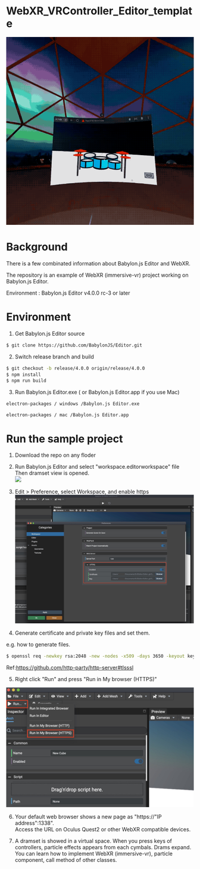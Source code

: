 # WebXR_VRController_Editor_template

![](./pictures_forReadme/playsample_webxr_vr_controllers.gif)

# Background

There is a few combinated information about Babylon.js Editor and WebXR.

The repository is an example of WebXR (immersive-vr) project working on Babylon.js Editor.   

Environment :  Babylon.js Editor v4.0.0 rc-3 or later

# Environment

1. Get Babylon.js Editor source  

```bash
$ git clone https://github.com/BabylonJS/Editor.git
```

2. Switch release branch and build

```bash
$ git checkout -b release/4.0.0 origin/release/4.0.0
$ npm install
$ npm run build
```

3. Run Babylon.js Editor.exe ( or Babylon.js Editor.app if you use Mac)  

```
electron-packages / windows /Babylon.js Editor.exe 
```

```
electron-packages / mac /Babylon.js Editor.app
```

# Run the sample project

1. Download the repo on any floder

2. Run Babylon.js Editor and select "workspace.editorworkspace" file  
Then dramset view is opened.  
![](./pictures_forReadme/Open_the_projecte.jpg)

3. Edit > Preference, select Workspace, and enable https 
![](./pictures_forReadme/https_setting.jpg)

4. Generate certificate and private key files and set them.  

e.g. how to generate files.

```bash
$ openssl req -newkey rsa:2048 -new -nodes -x509 -days 3650 -keyout key.pem -out cert.pem
```

Ref:https://github.com/http-party/http-server#tlsssl


5. Right click "Run" and  press "Run in My browser (HTTPS)"

![](./pictures_forReadme/Run_in_my_browser_https.jpg)

6. Your default web browser shows a new page as "https://"IP address":1338".  
Access the URL on Oculus Quest2 or other WebXR compatible devices.  

7. A dramset is showed in a virtual space. When you press keys of controllers, particle effects appears from each cymbals. Drams expand.  
You can learn how to implement WebXR (immersive-vr), particle component, call method of other classes.
